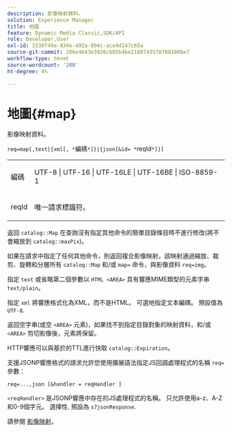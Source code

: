 ```yaml
---
description: 影像映射資料。
solution: Experience Manager
title: 地圖
feature: Dynamic Media Classic,SDK/API
role: Developer,User
exl-id: 3330f49a-934e-492a-804c-ace4d147c65a
source-git-commit: 206e4643e3926cb85b4be2189743578f88180be7
workflow-type: tm+mt
source-wordcount: '208'
ht-degree: 4%

---
```


# 地圖{#map}

影像映射資料。

`req=map[,text|{xml[, *`編碼`*]}|{json[&id= *`reqId`*]}]`

<table id="simpletable_10F2152FDF33411491FBBAFD173CA5ED"> 
 <tr class="strow"> 
  <td class="stentry"> <p><span class="codeph"><span class="varname"> 編碼</span></span> </p> </td> 
  <td class="stentry"> <p><span class="codeph"> UTF-8 | UTF-16 | UTF-16LE | UTF-16BE | ISO-8859-1</span> </p></td> 
 </tr> 
 <tr class="strow"> 
  <td class="stentry"> <p><span class="codeph"><span class="varname"> reqId</span></span> </p></td> 
  <td class="stentry"> <p>唯一請求標識符。 </p></td> 
 </tr> 
</table>

返回 `catalog::Map` 在查詢沒有指定其他命令的簡單目錄條目時不進行修改(將不會縮放到 `catalog::maxPix`)。

如果在請求中指定了任何其他命令，則返回複合影像映射，該映射通過縮放、裁剪、旋轉和分層所有 `catalog::Map` 和/或 `map=` 命令，與影像資料 `req=img`。

指定 `text` 或省略第二個參數以 `HTML <AREA>` 具有響應MIME類型的元素字串 `text/plain`。

指定 `xml` 將響應格式化為XML，而不是HTML。 可選地指定文本編碼。 預設值為 `UTF-8`.

返回空字串(或空 `<AREA>` 元素)，如果找不到指定目錄對象的映射資料，和/或 `<AREA>` 剪切影像後，元素將保留。

HTTP響應可以與基於的TTL進行快取 `catalog::Expiration`。

支援JSONP響應格式的請求允許您使用擴展語法指定JS回調處理程式的名稱 `req=` 參數：

`req=...,json [&handler = reqHandler ]`

`<reqHandler>` 是JSONP響應中存在的JS處理程式的名稱。 只允許使用a-z、A-Z和0-9個字元。 選擇性. 預設為 `s7jsonResponse`.

請參閱 [影像映射](../../../../../../is-api/http-ref/image-serving-api-ref/c-http-protocol-reference/c-syntax-and-features/r-image-maps.md#reference-ff7d1bac2a064104b0c508a81316fdab)。
